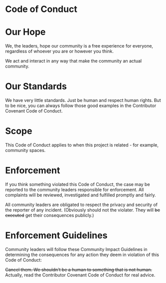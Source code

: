 # Code of Conduct

# Our Hope
We, the leaders, hope our community is a free experience for everyone,
regardless of whoever you are or however you think.

We act and interact in any way that make the community an actual community.

# Our Standards
We have very little standards. Just be human and respect human rights.
But to be nice, you can always follow those good examples in the Contributor Covenant Code of Conduct.

# Scope
This Code of Conduct applies to when this project is related - for example, community spaces.

# Enforcement
If you think something violated this Code of Conduct, the case may be reported to the community leaders responsible for enforcement.
All complaints will be reviewed, investigated and fulfilled promptly and fairly.

All community leaders are obligated to respect the privacy and security of the reporter of any incident.
(Obviously should not the violater. They will ~~be executed~~ get their consequences publicly.)

# Enforcement Guidelines
Community leaders will follow these Community Impact Guidelines
in determining the consequences for any action they deem in violation of this Code of Conduct:

~~Cancel them. We shouldn't be a human to something that is not human.~~
Actually, read the Contributor Covenant Code of Conduct for real advice.
